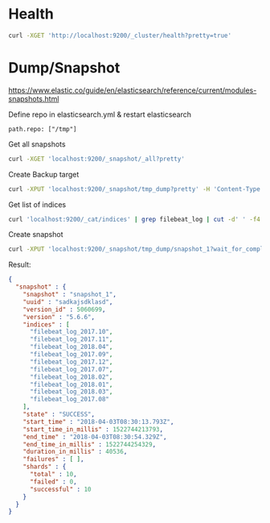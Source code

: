 
# Health

```bash
curl -XGET 'http://localhost:9200/_cluster/health?pretty=true'
```

# Dump/Snapshot

https://www.elastic.co/guide/en/elasticsearch/reference/current/modules-snapshots.html

Define repo in elasticsearch.yml & restart elasticsearch

```
path.repo: ["/tmp"]
```

Get all snapshots

```bash
curl -XGET 'localhost:9200/_snapshot/_all?pretty'
```

Create Backup target

```bash
curl -XPUT 'localhost:9200/_snapshot/tmp_dump?pretty' -H 'Content-Type: application/json' -d'{"type":"fs","settings":{"location": "/tmp/esdump"}}'
```

Get list of indices

```bash
curl 'localhost:9200/_cat/indices' | grep filebeat_log | cut -d' ' -f4 | tr '\n' ','
```

Create snapshot

```bash
curl -XPUT 'localhost:9200/_snapshot/tmp_dump/snapshot_1?wait_for_completion=true&pretty' -H 'Content-Type: application/json' -d'{"indices":"filebeat_log_2018.02,filebeat_log_2018.03,filebeat_log_2017.08,filebeat_log_2017.09,filebeat_log_2017.10,filebeat_log_2017.12,filebeat_log_2017.07,filebeat_log_2018.01,filebeat_log_2017.11,filebeat_log_2018.04","ignore_unavailable": true,  "include_global_state": false}'
```

Result:

```json
{
  "snapshot" : {
    "snapshot" : "snapshot_1",
    "uuid" : "sadkajsdklasd",
    "version_id" : 5060699,
    "version" : "5.6.6",
    "indices" : [
      "filebeat_log_2017.10",
      "filebeat_log_2017.11",
      "filebeat_log_2018.04",
      "filebeat_log_2017.09",
      "filebeat_log_2017.12",
      "filebeat_log_2017.07",
      "filebeat_log_2018.02",
      "filebeat_log_2018.01",
      "filebeat_log_2018.03",
      "filebeat_log_2017.08"
    ],
    "state" : "SUCCESS",
    "start_time" : "2018-04-03T08:30:13.793Z",
    "start_time_in_millis" : 1522744213793,
    "end_time" : "2018-04-03T08:30:54.329Z",
    "end_time_in_millis" : 1522744254329,
    "duration_in_millis" : 40536,
    "failures" : [ ],
    "shards" : {
      "total" : 10,
      "failed" : 0,
      "successful" : 10
    }
  }
}
```
